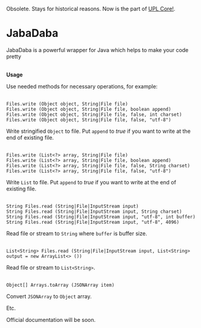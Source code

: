 Obsolete. Stays for historical reasons. Now is the part of [UPL Core!](https://github.com/upl-lang/Core).

# JabaDaba
JabaDaba is a powerful wrapper for Java which helps to make your code pretty<br>
<br>

**Usage**

Use needed methods for necessary operations, for example:<br>
<br>

    Files.write (Object object, String|File file)
    Files.write (Object object, String|File file, boolean append)
    Files.write (Object object, String|File file, false, int charset)
    Files.write (Object object, String|File file, false, "utf-8")
    
Write stringified `Object` to file. Put `append` to *true* if you want to write at the end of existing file.<br>
<br>

    Files.write (List<?> array, String|File file)
    Files.write (List<?> array, String|File file, boolean append)
    Files.write (List<?> array, String|File file, false, String charset)
    Files.write (List<?> array, String|File file, false, "utf-8")
    
Write `List` to file. Put `append` to *true* if you want to write at the end of existing file.<br>
<br>

    String Files.read (String|File|InputStream input)		
    String Files.read (String|File|InputStream input, String charset)		
    String Files.read (String|File|InputStream input, "utf-8", int buffer)		
    String Files.read (String|File|InputStream input, "utf-8", 4096)		

Read file or stream to `String` where `buffer` is buffer size.<br>
<br>

    List<String> Files.read (String|File|InputStream input, List<String> output = new ArrayList<> ())
    
Read file or stream to `List<String>`.<br>
<br>

    Object[] Arrays.toArray (JSONArray item)
    
Convert `JSONArray` to `Object` array.

Etc.

Official documentation will be soon.
